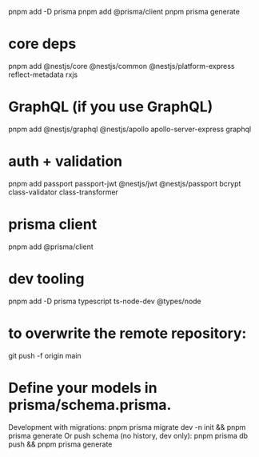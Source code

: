 pnpm add -D prisma
pnpm add @prisma/client
pnpm prisma generate

# core deps
pnpm add @nestjs/core @nestjs/common @nestjs/platform-express reflect-metadata rxjs

# GraphQL (if you use GraphQL)
pnpm add @nestjs/graphql @nestjs/apollo apollo-server-express graphql

# auth + validation
pnpm add passport passport-jwt @nestjs/jwt @nestjs/passport bcrypt class-validator class-transformer

# prisma client
pnpm add @prisma/client

# dev tooling
pnpm add -D prisma typescript ts-node-dev @types/node

#  to overwrite the remote repository:
git push -f origin main

# Define your models in prisma/schema.prisma.
Development with migrations: pnpm prisma migrate dev -n init && pnpm prisma generate
Or push schema (no history, dev only): pnpm prisma db push && pnpm prisma generate